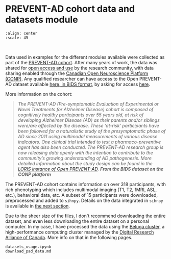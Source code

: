 # PREVENT-AD cohort data and datasets module

```{image} ../images/pad_conp_logo.png
:align: center
:scale: 45
```
<br>

Data used in examples for the different modules available were collected as part of the [PREVENT-AD cohort](http://dx.doi.org/10.14283/jpad.2016.121). After many years of work, the data was shared for [open access and use](https://doi.org/10.1016/j.nicl.2021.102733) by the research community, with data sharing enabled through the [Canadian Open Neuroscience Platform (CONP)](https://conp.ca/). Any qualified researcher can have access to the Open PREVENT-AD dataset available [here, in BIDS format](https://portal.conp.ca/dataset?id=projects/preventad-open-bids), by asking for access [here](https://openpreventad.loris.ca).

More information on the cohort:
> *The PREVENT-AD (Pre-symptomatic Evaluation of Experimental or Novel Treatments for Alzheimer Disease) cohort is composed of cognitively healthy participants over 55 years old, at risk of developing Alzheimer Disease (AD) as their parents and/or siblings were/are affected by the disease. These ‘at-risk’ participants have been followed for a naturalistic study of the presymptomatic phase of AD since 2011 using multimodal measurements of various disease indicators. One clinical trial intended to test a pharmaco-preventive agent has also been conducted. The PREVENT-AD research group is now releasing data openly with the intention to contribute to the community’s growing understanding of AD pathogenesis. More detailed information about the study design can be found in the [LORIS instance of Open PREVENT-AD](https://openpreventad.loris.ca).*
> ***From the BIDS dataset on the CONP platform***

The PREVENT-AD cohort contains information on over 318 participants, with rich phenotyping which includes multimodal imaging (T1, T2, fMRI, ASL, etc.), behavioral data, etc. A subset of 15 participants were downloaded, preprocessed and added to `sihnpy`. Details on the data integrated in `sihnpy` is available in [the next section](datasets_usage.md).

Due to the sheer size of the files, I don't recommend downloading the entire dataset, and even less downloading the entire dataset on a personal computer. In my case, I have processed the data using the [Beluga cluster](https://docs.alliancecan.ca/wiki/B%C3%A9luga/en), a high-performance computing cluster managed by the [Digital Research Alliance of Canada](https://alliancecan.ca/en). More info on that in the following pages.

```{toctree}
datasets_usage.ipynb
download_pad_data.md
```